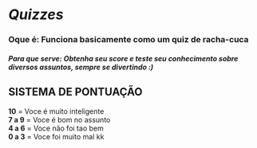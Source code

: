 # *Quizzes*

### Oque é: Funciona basicamente como um quiz de racha-cuca
##### Para que serve: Obtenha seu score e teste seu conhecimento sobre diversos assuntos, sempre se divertindo :)

## SISTEMA DE PONTUAÇÃO
**10** = Voce é muito inteligente  
**7 a 9** = Voce é bom no assunto  
**4 a 6** = Voce não foi tao bem  
**0 a 3** = Voce foi muito mal kk
